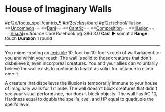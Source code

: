 # House of Imaginary Walls
#pf2e/focus_spell/cantrip_5 #pf2e/class/bard #pf2e/school/illusion 
==[Uncommon](../../../../../TTRPGShare-Pathfinder-2E-Vault/rules/traits/uncommon.md)== ==[Bard](../../../../../TTRPGShare-Pathfinder-2E-Vault/rules/traits/bard.md)== ==[Cantrip](../../../../../TTRPGShare-Pathfinder-2E-Vault/rules/traits/cantrip.md)== ==[Composition](../../../../../TTRPGShare-Pathfinder-2E-Vault/rules/traits/composition.md)== ==[Illusion](../../../../../TTRPGShare-Pathfinder-2E-Vault/rules/traits/illusion.md)== ==[Visual](../../../../../TTRPGShare-Pathfinder-2E-Vault/rules/traits/visual.md)==
*Source* Core Rulebook pg. 386 3.0
**Cast** ► somatic
**Range** touch
**Duration** 1 round

---
You mime creating an [Invisible](../../../Conditions/Invisible.md) 10-foot-by-10-foot stretch of wall adjacent to you and within your reach. The wall is solid to those creatures that don't disbelieve it, even incorporeal creatures. You and your allies can voluntarily believe the wall exists to continue to treat it as solid, for instance to climb onto it.

A creature that disbelieves the illusion is temporarily immune to your house of imaginary walls for 1 minute. The wall doesn't block creatures that didn't see your visual performance, nor does it block objects. The wall has AC 10, Hardness equal to double the spell's level, and HP equal to quadruple the spell's level.